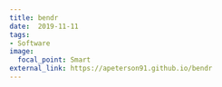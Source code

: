 ```yaml
---
title: bendr
date:  2019-11-11
tags:
- Software
image:
  focal_point: Smart
external_link: https://apeterson91.github.io/bendr
---
```


